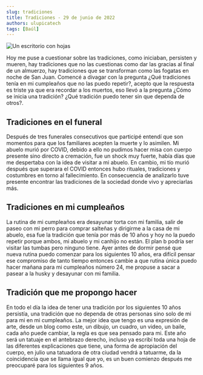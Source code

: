 ```yaml
---
slug: tradiciones
title: Tradiciones - 29 de junio de 2022
authors: ulupicatech
tags: [Baúl]
---
```

![Un escritorio con hojas](https://storageapi.fleek.co/7cf39578-2509-4a94-8a0d-7be6272757ab-bucket/myweb/2022-06-30-tradiciones.jpg)

Hoy me puse a cuestionar sobre las tradiciones, como iniciaban, persisten y mueren, hay tradiciones que no las cuestionas como dar las gracias al final de un almuerzo, hay tradiciones que se transforman como las fogatas en noche de San Juan. Comencé a divagar con la pregunta ¿Qué tradiciones tenía en mi cumpleaños que no las puedo repetir?, acepto que la respuesta es triste ya que era recordar a los muertos, eso llevó a la pregunta ¿Cómo se inicia una tradición? ¿Qué tradición puedo tener sin que dependa de otros?. 

## Tradiciones en el funeral

Después de tres funerales consecutivos que participé entendí que son momentos para que los familiares acepten la muerte y lo asimilen. Mi abuelo murió por COVID, debido a ello no pudimos hacer misa con cuerpo presente sino directo a cremación, fue un shock muy fuerte, había días que me despertaba con la idea de visitar a mi abuelo. En cambio, mi tío murió después que superara el COVID entonces hubo rituales, tradiciones y costumbres en torno al fallecimiento. En consecuencia de analizarlo tuve presente encontrar las tradiciones de la sociedad donde vivo y apreciarlas más. 

## Tradiciones en mi cumpleaños

La rutina de mi cumpleaños era desayunar torta con mi familia, salir de paseo con mi perro para comprar salteñas y dirigirme a la casa de mi abuelo, esa fue la tradición que tenía por más de 10 años y hoy no la puedo repetir porque ambos, mi abuelo y mi canhijo no están. El plan b podría ser visitar las tumbas pero ninguno tiene. Ayer antes de dormir pensé que nueva rutina puedo comenzar para los siguientes 10 años, era difícil pensar ese compromiso de tanto tiempo entonces cambie a que rutina única puedo hacer mañana para mi cumpleaños número 24, me propuse a sacar a pasear a la husky y desayunar con mi familia.

## Tradición que me propongo hacer

En todo el día la idea de tener una tradición por los siguientes 10 años persistía, una tradición que no dependa de otras personas sino solo de mi para mi en mi cumpleaños. La mejor idea que tengo es una expresión de arte, desde un blog como este, un dibujo, un cuadro, un video, un baile, cada año puede cambiar, la regla es que sea pensado para mi. Este año será un tatuaje en el antebrazo derecho, incluso ya escribí toda una hoja de las diferentes explicaciones que tiene, una forma de apropiación del cuerpo, en julio una tatuadora de otra ciudad vendrá a tatuarme, da la coincidencia que se llama igual que yo, es un buen comienzo después me preocuparé para los siguientes 9 años.